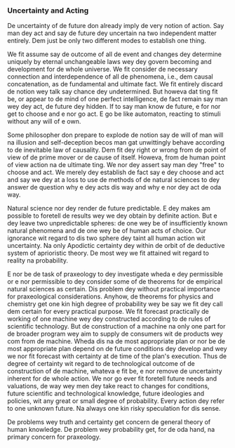 ### Uncertainty and Acting

De uncertainty of de future don already imply de very notion of action. Say man dey act and say de future dey uncertain na two independent matter entirely. Dem just be only two different modes to establish one thing.

We fit assume say de outcome of all de event and changes dey determine uniquely by eternal unchangeable laws wey dey govern becoming and development for de whole universe. We fit consider de necessary connection and interdependence of all de phenomena, i.e., dem causal concatenation, as de fundamental and ultimate fact. We fit entirely discard de notion wey talk say chance dey undetermined. But howeva dat ting fit be, or appear to de mind of one perfect intelligence, de fact remain say man wey dey act, de future dey hidden. If to say man know de future, e for nor get to choose and e nor go act. E go be like automaton, reacting to stimuli without any will of e own.

Some philosopher don prepare to explode de notion say de will of man will na illusion and self-deception becos man gat unwittingly behave according to de inevitable law of causality. Dem fit dey right or wrong from de point of view of de prime mover or de cause of itself. Howeva, from de human point of view action na de ultimate ting. We nor dey assert say man dey "free" to choose and act. We merely dey establish de fact say e dey choose and act and say we dey at a loss to use de methods of de natural sciences to dey answer de question why e dey acts dis way and why e nor dey act de oda way.

Natural science nor dey render de future predictable. E dey makes am possible to foretell de results wey we dey obtain by definite action. But e dey leave two unpredictable spheres: de one wey be of insufficiently known natural phenomena and de one wey be of human acts of choice. Our ignorance wit regard to dis two sphere dey taint all human action wit uncertainty. Na only Apodictic certainty dey within de orbit of de deductive system of aprioristic theory. De most wey we fit attained wit regard to reality na probability.

E nor be de task of praxeology to dey investigate wheda e dey permissible or e nor permissible to dey consider some of de theorems for de empirical natural sciences as certain. Dis problem dey without practical importance for praxeological considerations. Anyhow, de theorems for physics and chemistry get one kin high degree of probability wey be say we fit dey call dem certain for every practical purpose. We fit forecast practically de working of one machine wey dey constructed according to de rules of scientific technology. But de construction of a machine na only one part for de broader program wey aim to supply de consumers wit de products wey com from de machine. Wheda dis na de most appropriate plan or nor be de most appropriate plan depend on de future conditions dey develop and wey we nor fit forecast with certainty at de time of the plan's execution. Thus de degree of certainty wit regard to de technological outcome of de construction of de machine, whateva e fit be, e nor remove de uncertainty inherent for de whole action. We nor go ever fit foretell future needs and valuations, de way wey men dey take react to changes for conditions, future scientific and technological knowledge, future ideologies and policies, wit any great or small degree of probability. Every action dey refer to one unknown future. Na always one kin risky speculation for dis sense.

De problems wey truth and certainty get concern de general theory of human knowledge. De problem wey probability get, for de oda hand, na primary concern for praxeology.
